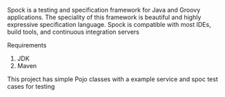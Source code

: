 Spock is a testing and specification framework for Java and Groovy applications. 
The speciality of this framework is beautiful and highly expressive specification language. 
Spock is compatible with most IDEs, build tools, and continuous integration servers


Requirements

1. JDK
2. Maven

This project has simple Pojo classes with a example service and spoc test cases for testing

